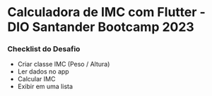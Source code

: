 # Calculadora de IMC com Flutter - DIO Santander Bootcamp 2023

### Checklist do Desafio
- Criar classe IMC (Peso / Altura)
- Ler dados no app
- Calcular IMC
- Exibir em uma lista
